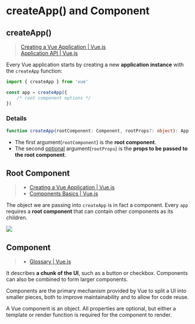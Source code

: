 # createApp() and Component


## createApp()

> [Creating a Vue Application | Vue.js](https://vuejs.org/guide/essentials/application.html#the-application-instance) <br>
> [Application API | Vue.js](https://vuejs.org/api/application.html#createapp)

Every Vue application starts by creating a new **application instance** with the `createApp` function:

```js
import { createApp } from 'vue'

const app = createApp({
    /* root component options */
})
```

### Details

```ts
function createApp(rootComponent: Component, rootProps?: object): App
```

* The first argument(`rootComponent`) is the **root component**.
* The second <U>optional</U> argument(`rootProps`) is the **props to be passed to the root component**.



## Root Component

> * [Creating a Vue Application | Vue.js](https://vuejs.org/guide/essentials/application.html#the-root-component)
> * [Components Basics | Vue.js](https://vuejs.org/guide/essentials/component-basics.html)

The object we are passing into `createApp` is in fact a component. Every `app` requires a **root component** that can contain other components as its children.

![](https://vuejs.org/assets/components.7fbb3771.png)



## Component

> * [Glossary | Vue.js](https://vuejs.org/glossary/#component)

It describes **a chunk of the UI**, such as a button or checkbox. Components can also be combined to form larger components.

Components are the primary mechanism provided by Vue to split a UI into smaller pieces, both to improve maintainability and to allow for code reuse.

A Vue component is an object. All properties are optional, but either a template or render function is required for the component to render. 
